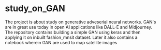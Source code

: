 # study_on_GAN
The project is about study on generative adveserial neural networks. GAN's are in great use today in open AI applications like DALL-E and Midjourney. The repository contains building a simple GAN using keras and then applying it on inbuilt fashion_mnsit dataset. Later it also contains a notebook wherein GAN are used to map satellite images
